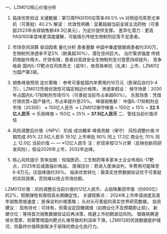 一、LZM012核心价值分析
1. 临床优势验证
关键数据：第12周PASI100应答率49.5% vs 对照组司库奇尤单抗（可善挺）40.2% 解读：
优效性明确：显著超越当前全球主流药物（可善挺2023年全球销售额49.3亿美元），为定价提供支撑。
差异化潜力：更高PASI100率意味更深度缓解，可能吸引传统生物制剂应答不足患者。
2. 市场空间测算
驱动因素	量化分析
患者基数	中国中重度银屑病患者约300万，生物制剂渗透率不足5%（欧美超30%），潜在空间巨大。
治疗需求强度	传统药物副作用大、疗效有限，患者对高效安全生物制剂支付意愿持续提升。
竞争格局	国内IL-17靶点仅司库奇尤（诺华）、依奇珠单抗（礼来）上市，LZM012为国产第3家。
3. 销售峰值预测
定价策略：
参考可善挺国内年费用约10万元（医保后自付3-4万），LZM012凭借优效性可锚定相近价格带。
渗透率假设：
保守场景：2030年占国内IL-17抑制剂市场15%（可善挺当前市占率超60%）。
乐观场景：凭借疗效优势+国产替代，市占率提升至25%。
峰值销售额：
中国IL-17抑制剂总市场（2030E） ≈ 150亿人民币
→ LZM012保守峰值 = 150亿 × 15% = **22.5亿人民币**
→ 乐观峰值 = 150亿 × 25% = **37.5亿人民币**
二、管线当前价值评估
1. 风险调整后价值（rNPV）
阶段	成功概率	峰值贡献（保守）	风险调整价值
Ⅲ期完成	85%	22.5亿人民币	19.1亿
上市审批	90%	同上	17.2亿
商业化	70%	同上	12.0亿
当前价值	—	—	≈12亿人民币
注：折现率按12%计算（反映创新药研发风险），假设2026年上市，2032年达峰。

2. 核心风险提示
竞争加剧：恒瑞医药、三生制药等多家本土企业布局IL-17靶点，2025年后或面临价格战。
医保压价：若进入医保谈判，年费用可能降至6-8万元，压低峰值约30%。
临床优势转化：需真实世界数据验证优于可善挺的实际效果，否则难以抢占市场份额。

LZM012价值：风险调整后当前价值约12亿人民币，占丽珠集团市值（约600亿）的2%，短期弹性有限但具长期确定性。
关键观察点：
2024年上市申请进度及首年销售爬坡速度；
医保谈判价格策略；
头对头可善挺的真实世界研究数据。
投资建议：
现有持仓：可持有，但需设定回撤阈值（如商业化不及预期即止损）。
新建仓位：等待首次销售数据验证后再决策，规避上市初期波动风险。
银屑病赛道坡长雪厚，但需警惕国内靶点扎堆导致的利润率下滑。LZM012的优效数据是护城河，但最终价值释放取决于丽珠的商业化执行力。
